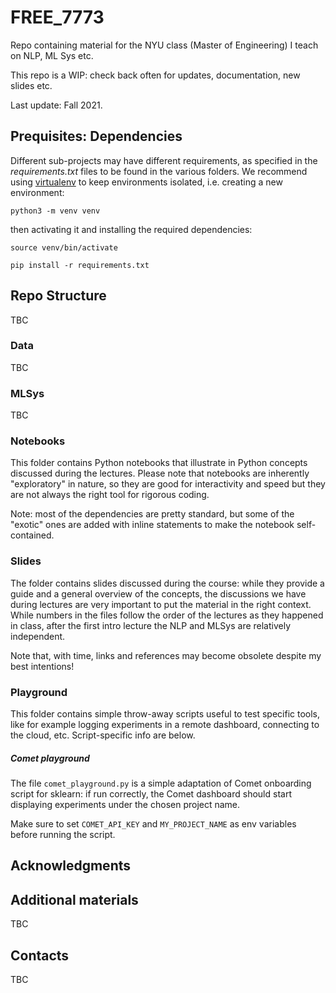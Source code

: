 # FREE_7773
Repo containing material for the NYU class (Master of Engineering) I teach on NLP, ML Sys etc.

This repo is a WIP: check back often for updates, documentation, new slides etc.

Last update: Fall 2021.

## Prequisites: Dependencies

Different sub-projects may have different requirements, as specified in the 
_requirements.txt_ files to be found in the various folders. We recommend using
[virtualenv](https://packaging.python.org/guides/installing-using-pip-and-virtual-environments/) to 
keep environments isolated, i.e. creating a new environment:

`python3 -m venv venv`

then activating it and installing the required dependencies:

`source venv/bin/activate`

`pip install -r requirements.txt`

## Repo Structure

TBC

### Data
TBC


### MLSys
TBC


### Notebooks

This folder contains Python notebooks that illustrate in Python concepts discussed during the lectures.
Please note that notebooks are inherently "exploratory" in nature, so they are good for interactivity and speed but they are not always the right tool for rigorous coding. 

Note: most of the dependencies are pretty standard, but some of the "exotic" ones are added with inline 
statements to make the notebook self-contained.

### Slides

The folder contains slides discussed during the course: while they provide a guide and a general overview of the concepts, the discussions we have during lectures are very important to put the material in the right context. While numbers in the files follow the order of the lectures as they happened in class, after the first intro lecture the NLP and MLSys are relatively independent.

Note that, with time, links and references may become obsolete despite my best intentions!

### Playground

This folder contains simple throw-away scripts useful to test specific tools, like for example logging
experiments in a remote dashboard, connecting to the cloud, etc. Script-specific info are below.

##### Comet playground

The file `comet_playground.py` is a simple adaptation of Comet onboarding script for sklearn: if run correctly,
the Comet dashboard should start displaying experiments under the chosen project name.
 
Make sure to set `COMET_API_KEY` and `MY_PROJECT_NAME` as env variables before running the script.

## Acknowledgments


## Additional materials
TBC


## Contacts

TBC
